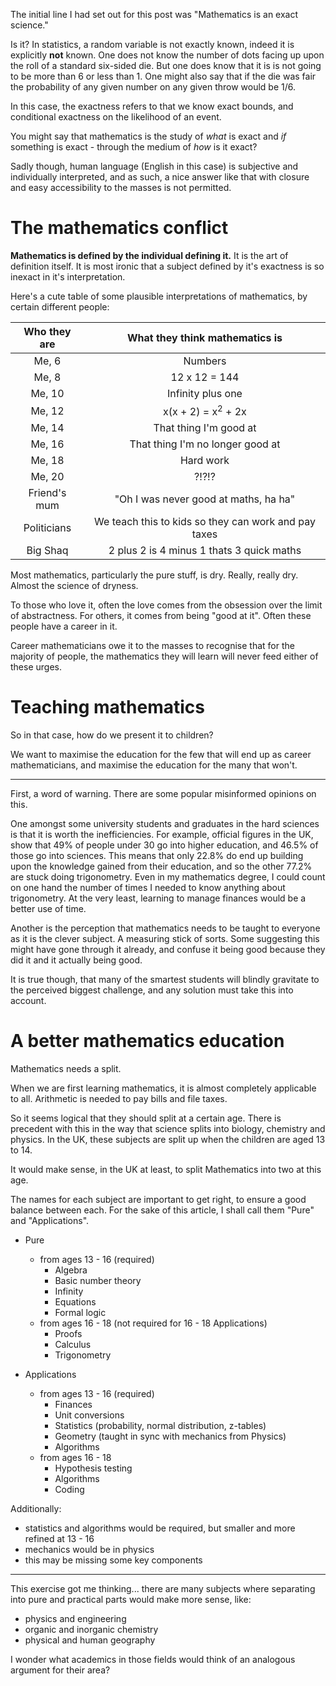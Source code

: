 <!-- post-title: The curiosity of secondary school mathematics education -->
<!-- post-timestamp: 1539751161984 -->
<!-- post-inactive -->

The initial line I had set out for this post was "Mathematics is an exact
science."

Is it? In statistics, a random variable is not exactly known, indeed it is
explicitly **not** known. One does not know the number of dots facing up upon
the roll of a standard six-sided die. But one does know that it is is not going
to be more than 6 or less than 1. One might also say that if the die was fair
the probability of any given number on any given throw would be 1/6.

In this case, the exactness refers to that we know exact bounds, and conditional
exactness on the likelihood of an event.

You might say that mathematics is the study of _what_ is exact and _if_
something is exact - through the medium of _how_ is it exact?

Sadly though, human language (English in this case) is subjective and
individually interpreted, and as such, a nice answer like that with closure and
easy accessibility to the masses is not permitted.

# The mathematics conflict

**Mathematics is defined by the individual defining it.** It is the art of
definition itself. It is most ironic that a subject defined by it's exactness is
so inexact in it's interpretation.

Here's a cute table of some plausible interpretations of mathematics, by certain
different people:

| **Who they are** |          **What they think mathematics is**          |
| :--------------: | :--------------------------------------------------: |
|      Me, 6       |                       Numbers                        |
|      Me, 8       |                    12 x 12 = 144                     |
|      Me, 10      |                  Infinity plus one                   |
|      Me, 12      |            x(x + 2) = x<sup>2</sup> + 2x             |
|      Me, 14      |                That thing I'm good at                |
|      Me, 16      |           That thing I'm no longer good at           |
|      Me, 18      |                      Hard work                       |
|      Me, 20      |                       ?\!?\!?                        |
|   Friend's mum   |        "Oh I was never good at maths, ha ha"         |
|   Politicians    | We teach this to kids so they can work and pay taxes |
|     Big Shaq     |      2 plus 2 is 4 minus 1 thats 3 quick maths       |

Most mathematics, particularly the pure stuff, is dry. Really, really dry.
Almost the science of dryness.

To those who love it, often the love comes from the obsession over the limit of
abstractness. For others, it comes from being "good at it". Often these people
have a career in it.

Career mathematicians owe it to the masses to recognise that for the majority of
people, the mathematics they will learn will never feed either of these urges.

# Teaching mathematics

So in that case, how do we present it to children?

We want to maximise the education for the few that will end up as career
mathematicians, and maximise the education for the many that won't.

---

First, a word of warning. There are some popular misinformed opinions on this.

One amongst some university students and graduates in the hard sciences is that
it is worth the inefficiencies. For example, official figures in the UK, show
that 49% of people under 30 go into higher education, and 46.5% of those go into
sciences. This means that only 22.8% do end up building upon the knowledge
gained from their education, and so the other 77.2% are stuck doing
trigonometry. Even in my mathematics degree, I could count on one hand the
number of times I needed to know anything about trigonometry. At the very least,
learning to manage finances would be a better use of time.

Another is the perception that mathematics needs to be taught to everyone as it
is the clever subject. A measuring stick of sorts. Some suggesting this might
have gone through it already, and confuse it being good because they did it and
it actually being good.

It is true though, that many of the smartest students will blindly gravitate to
the perceived biggest challenge, and any solution must take this into account.

# A better mathematics education

Mathematics needs a split.

When we are first learning mathematics, it is almost completely applicable to
all. Arithmetic is needed to pay bills and file taxes.

So it seems logical that they should split at a certain age. There is precedent
with this in the way that science splits into biology, chemistry and physics. In
the UK, these subjects are split up when the children are aged 13 to 14.

It would make sense, in the UK at least, to split Mathematics into two at this
age.

The names for each subject are important to get right, to ensure a good balance
between each. For the sake of this article, I shall call them "Pure" and
"Applications".

- Pure

  - from ages 13 - 16 (required)
    - Algebra
    - Basic number theory
    - Infinity
    - Equations
    - Formal logic
  - from ages 16 - 18 (not required for 16 - 18 Applications)
    - Proofs
    - Calculus
    - Trigonometry

- Applications

  - from ages 13 - 16 (required)
    - Finances
    - Unit conversions
    - Statistics (probability, normal distribution, z-tables)
    - Geometry (taught in sync with mechanics from Physics)
    - Algorithms
  - from ages 16 - 18
    - Hypothesis testing
    - Algorithms
    - Coding

Additionally:

- statistics and algorithms would be required, but smaller and more refined at
  13 - 16
- mechanics would be in physics
- this may be missing some key components

---

This exercise got me thinking... there are many subjects where separating into
pure and practical parts would make more sense, like:

- physics and engineering
- organic and inorganic chemistry
- physical and human geography

I wonder what academics in those fields would think of an analogous argument for
their area?
